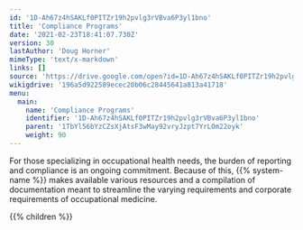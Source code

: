 ```yaml
---
id: '1D-Ah67z4hSAKLf0PITZr19h2pvlg3rVBva6P3yl1bno'
title: 'Compliance Programs'
date: '2021-02-23T18:41:07.730Z'
version: 30
lastAuthor: 'Doug Horner'
mimeType: 'text/x-markdown'
links: []
source: 'https://drive.google.com/open?id=1D-Ah67z4hSAKLf0PITZr19h2pvlg3rVBva6P3yl1bno'
wikigdrive: '196a5d922589ecec20b06c28445641a813a41718'
menu:
  main:
    name: 'Compliance Programs'
    identifier: '1D-Ah67z4hSAKLf0PITZr19h2pvlg3rVBva6P3yl1bno'
    parent: '1TbYl56bYzCZsXjAtsF3wMay92vryJzpt7YrLOm22oyk'
    weight: 90
---
```





For those specializing in occupational health needs, the burden of reporting and compliance is an ongoing commitment. Because of this, {{% system-name %}} makes available various resources and a compilation of documentation meant to streamline the varying requirements and corporate requirements of occupational medicine.



{{% children %}}





